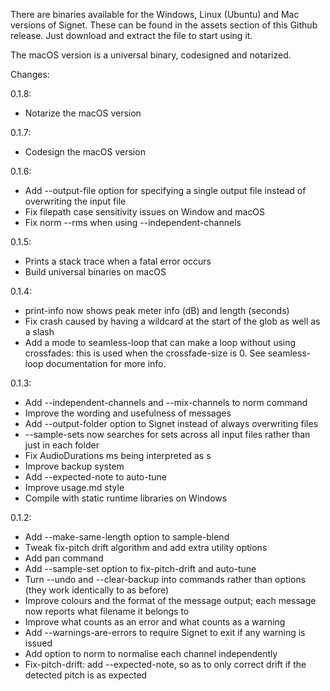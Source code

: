 There are binaries available for the Windows, Linux (Ubuntu) and Mac versions of Signet. These can be found in the assets section of this Github release. Just download and extract the file to start using it.

The macOS version is a universal binary, codesigned and notarized.

Changes:

0.1.8:
- Notarize the macOS version

0.1.7:
- Codesign the macOS version

0.1.6:
- Add --output-file option for specifying a single output file instead of overwriting the input file
- Fix filepath case sensitivity issues on Window and macOS
- Fix norm --rms when using --independent-channels

0.1.5:
- Prints a stack trace when a fatal error occurs
- Build universal binaries on macOS

0.1.4:
- print-info now shows peak meter info (dB) and length (seconds)
- Fix crash caused by having a wildcard at the start of the glob as well as a slash
- Add a mode to seamless-loop that can make a loop without using crossfades: this is used when the crossfade-size is 0. See seamless-loop documentation for more info.

0.1.3:
- Add --independent-channels and --mix-channels to norm command
- Improve the wording and usefulness of messages
- Add --output-folder option to Signet instead of always overwriting files
- --sample-sets now searches for sets across all input files rather than just in each folder
- Fix AudioDurations ms being interpreted as s
- Improve backup system
- Add --expected-note to auto-tune
- Improve usage.md style
- Compile with static runtime libraries on Windows

0.1.2:
- Add --make-same-length option to sample-blend
- Tweak fix-pitch drift algorithm and add extra utility options
- Add pan command
- Add --sample-set option to fix-pitch-drift and auto-tune
- Turn --undo and --clear-backup into commands rather than options (they work identically to as before)
- Improve colours and the format of the message output; each message now reports what filename it belongs to
- Improve what counts as an error and what counts as a warning
- Add --warnings-are-errors to require Signet to exit if any warning is issued
- Add option to norm to normalise each channel independently
- Fix-pitch-drift: add --expected-note, so as to only correct drift if the detected pitch is as expected
